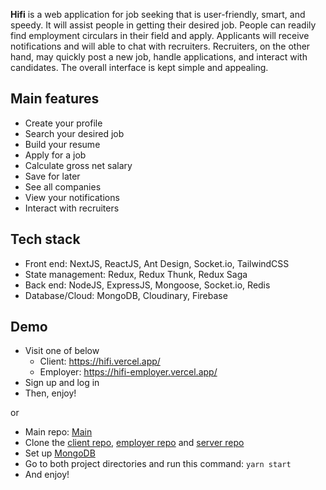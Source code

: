**Hifi** is a web application for job seeking that is user-friendly, smart, and speedy. It will assist people in getting their desired job. People can readily find employment circulars in their field and apply. Applicants will receive notifications and will able to chat with recruiters. Recruiters, on the other hand, may quickly post a new job, handle applications, and interact with candidates. The overall interface is kept simple and appealing.

## Main features

- Create your profile
- Search your desired job
- Build your resume
- Apply for a job
- Calculate gross net salary
- Save for later
- See all companies
- View your notifications
- Interact with recruiters

## Tech stack
- Front end: NextJS, ReactJS, Ant Design, Socket.io, TailwindCSS
- State management: Redux, Redux Thunk, Redux Saga
- Back end: NodeJS, ExpressJS, Mongoose, Socket.io, Redis
- Database/Cloud: MongoDB, Cloudinary, Firebase

## Demo
- Visit one of below
  - Client: https://hifi.vercel.app/
  - Employer: https://hifi-employer.vercel.app/
- Sign up and log in
- Then, enjoy!

or

- Main repo: [Main](https://github.com/trunghq234/hifi)
- Clone the [client repo](https://github.com/quangpn24/hifi-client), [employer repo](https://github.com/trunghq234/hifi-employer) and [server repo](https://github.com/ddatdt12/hifi-backend)
- Set up [MongoDB](https://www.mongodb.com/)
- Go to both project directories and run this command:
`` yarn start ``
- And enjoy!
